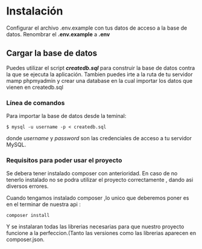 # Instalación

Configurar el archivo .env.example con tus datos de acceso a la base de datos.
Renombrar el **.env.example** a **.env**
## Cargar la base de datos

Puedes utilizar el script **_createdb.sql_** para construir la base de datos contra la que se ejecuta la aplicación.
Tambien puedes irte a la ruta de tu servidor mamp phpmyadmin y crear una database en la cual importar los datos que vienen
en createdb.sql

### Línea de comandos
Para importar la base de datos desde la teminal:

```
$ mysql -u username -p < createdb.sql
```

donde _username_ y _password_ son las credenciales de acceso a tu servidor MySQL.

### Requisitos para poder usar el proyecto
Se debera tener instalado composer con anterioridad. En caso de no tenerlo instalado no se podra utilizar el proyecto correctamente ,
dando asi diversos errores.

Cuando tengamos instalado composer ,lo unico que deberemos poner es en el terminar de nuestra api :
```
composer install
```
Y se instalaran todas las librerias necesarias para que nuestro proyecto funcione a la perfeccion.(Tanto las versiones como las 
librerias aparecen en composer.json.
